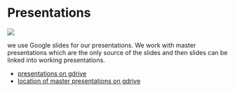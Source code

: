 # Presentations

![](https://images.unsplash.com/photo-1491551723038-2bfef78992a9?ixlib=rb-0.3.5&ixid=eyJhcHBfaWQiOjEyMDd9&s=fe95c0d1c45c72eb4425a188b2d51b06&auto=format&fit=crop&w=1650&q=80)

we use Google slides for our presentations.
We work with master presentations which are the only source of the slides and then slides can be linked into working presentations.

- [presentations on gdrive](https://drive.google.com/drive/folders/1hE1KAPw3ekrnS_x7Ir56FWmK4s5OKahD)
- [location of master presentations on gdrive](https://drive.google.com/drive/folders/11iuXr2UcfCqO5nl8KNwhEcdU1zdy_4tY)

[](_presentations_toc.md ':include')